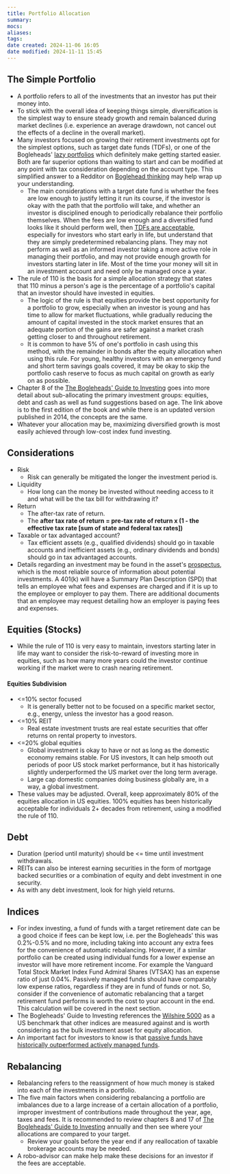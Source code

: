 ```yaml
---
title: Portfolio Allocation
summary: 
mocs: 
aliases: 
tags: 
date created: 2024-11-06 16:05
date modified: 2024-11-11 15:45
---
```

## The Simple Portfolio
- A portfolio refers to all of the investments that an investor has put their money into.
- To stick with the overall idea of keeping things simple, diversification is the simplest way to ensure steady growth and remain balanced during market declines (i.e. experience an average drawdown, not cancel out the effects of a decline in the overall market).
- Many investors focused on growing their retirement investments opt for the simplest options, such as target date funds (TDFs), or one of the Bogleheads' [lazy portfolios](https://www.bogleheads.org/wiki/Lazy_portfolios) which definitely make getting started easier. Both are far superior options than waiting to start and can be modified at any point with tax consideration depending on the account type. This simplified answer to a Redditor on [Boglehead thinking](https://www.reddit.com/r/Bogleheads/comments/12623ff/comment/je79z9v/) may help wrap up your understanding. 
	- The main considerations with a target date fund is whether the fees are low enough to justify letting it run its course, if the investor is okay with the path that the portfolio will take, and whether an investor is disciplined enough to periodically rebalance their portfolio themselves. When the fees are low enough and a diversified fund looks like it should perform well, then [TDFs are acceptable](https://www.reddit.com/r/Bogleheads/comments/1er9lrb/should_one_even_bother_with_targetdate_allinone/), especially for investors who start early in life, but understand that they are simply predetermined rebalancing plans. They may not perform as well as an informed investor taking a more active role in managing their portfolio, and may not provide enough growth for investors starting later in life. Most of the time your money will sit in an investment account and need only be managed once a year.
- The rule of 110 is the basis for a simple allocation strategy that states that 110 minus a person's age is the percentage of a portfolio's capital that an investor should have invested in equities.
	- The logic of the rule is that equities provide the best opportunity for a portfolio to grow, especially when an investor is young and has time to allow for market fluctuations, while gradually reducing the amount of capital invested in the stock market ensures that an adequate portion of the gains are safer against a market crash getting closer to and throughout retirement.
	- It is common to have 5% of one's portfolio in cash using this method, with the remainder in bonds after the equity allocation when using this rule. For young, healthy investors with an emergency fund and short term savings goals covered, it may be okay to skip the portfolio cash reserve to focus as much capital on growth as early on as possible. 
- Chapter 8 of the [The Bogleheads' Guide to Investing](https://archive.org/details/null-1_202312/mode/2up) goes into more detail about sub-allocating the primary investment groups: equities, debt and cash as well as fund suggestions based on age. The link above is to the first edition of the book and while there is an updated version published in 2014, the concepts are the same.
- Whatever your allocation may be, maximizing diversified growth is most easily achieved through low-cost index fund investing.
## Considerations
- Risk
	- Risk can generally be mitigated the longer the investment period is.
- Liquidity
	- How long can the money be invested without needing access to it and what will be the tax bill for withdrawing it?
- Return
	- The after-tax rate of return.
	- The **after tax rate of return = pre-tax rate of return x (1 - the effective tax rate [sum of state and federal tax rates])** 
- Taxable or tax advantaged account?
	- Tax efficient assets (e.g., qualified dividends) should go in taxable accounts and inefficient assets (e.g., ordinary dividends and bonds) should go in tax advantaged accounts.
- Details regarding an investment may be found in the asset's [prospectus](https://www.investopedia.com/terms/p/prospectus.asp), which is the most reliable source of information about potential investments. A 401(k) will have a Summary Plan Description (SPD) that tells an employee what fees and expenses are charged and if it is up to the employee or employer to pay them. There are additional documents that an employee may request detailing how an employer is paying fees and expenses.
## Equities (Stocks)
- While the rule of 110 is very easy to maintain, investors starting later in life may want to consider the risk-to-reward of investing more in equities, such as how many more years could the investor continue working if the market were to crash nearing retirement.
#### Equities Subdivision
- <=10% sector focused
	- It is generally better not to be focused on a specific market sector, e.g., energy, unless the investor has a good reason.
- <=10% REIT
	- Real estate investment trusts are real estate securities that offer returns on rental property to investors.
- <=20% global equities
	- Global investment is okay to have or not as long as the domestic economy remains stable. For US investors, It can help smooth out periods of poor US stock market performance, but it has historically slightly underperformed the US market over the long term average.
	- Large cap domestic companies doing business globally are, in a way, a global investment.
- These values may be adjusted. Overall, keep approximately 80% of the equities allocation in US equities. 100% equities has been historically acceptable for individuals 2+ decades from retirement, using a modified the rule of 110.
## Debt
- Duration (period until maturity) should be <= time until investment withdrawals. 
- REITs can also be interest earning securities in the form of mortgage backed securities or a combination of equity and debt investment in one security.
- As with any debt investment, look for high yield returns.
## Indices
- For index investing, a fund of funds with a target retirement date can be a good choice if fees can be kept low, i.e. per the Bogleheads' this was 0.2%-0.5% and no more, including taking into account any extra fees for the convenience of automatic rebalancing. However, if a similar portfolio can be created using individual funds for a lower expense an investor will have more retirement income. For example the Vanguard Total Stock Market Index Fund Admiral Shares (VTSAX) has an expense ratio of just 0.04%. Passively managed funds should have comparably low expense ratios, regardless if they are in fund of funds or not. So, consider if the convenience of automatic rebalancing that a target retirement fund performs is worth the cost to your account in the end. This calculation will be covered in the next section. 
- The Bogleheads' Guide to Investing references the [Wilshire 5000](https://www.wilshireindexes.com/products/ft-wilshire-5000-index-series) as a US benchmark that other indices are measured against and is worth considering as the bulk investment asset for equity allocation.
- An important fact for investors to know is that [passive funds have historically outperformed actively managed funds](https://www.bogleheads.org/forum/viewtopic.php?t=278454). 
## Rebalancing
- Rebalancing refers to the reassignment of how much money is staked into each of the investments in a portfolio.
- The five main factors when considering rebalancing a portfolio are imbalances due to a large increase of a certain allocation of a portfolio, improper investment of contributions made throughout the year, age, taxes and fees. It is recommended to review chapters 8 and 17 of [The Bogleheads' Guide to Investing](https://archive.org/details/null-1_202312/mode/2up) annually and then see where your allocations are compared to your target.
	- Review your goals before the year end if any reallocation of taxable brokerage accounts may be needed.
- A robo-advisor can make help make these decisions for an investor if the fees are acceptable. 


